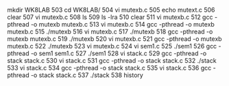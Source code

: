  mkdir WK8LAB
  503  cd WK8LAB/
  504  vi mutexb.c
  505  echo mutext.c
  506  clear
  507  vi mutexb.c
  508  ls
  509  ls -lra
  510  clear
  511  vi mutexb.c
  512  gcc -pthread -o mutexb mutexb.c
  513  vi mutexb.c
  514  gcc -pthread -o mutexb mutexb.c
  515  ./mutexb
  516  vi mutexb.c
  517  ./mutexb
  518  gcc -pthread -o mutexb mutexb.c
  519  ./mutexb
  520  vi mutexb.c
  521  gcc -pthread -o mutexb mutexb.c
  522  ./mutexb
  523  vi mutexb.c
  524  vi sem1.c
  525  ./sem1
  526  gcc -pthread -o sem1 sem1.c
  527  ./sem1
  528  vi stack.c
  529  gcc -pthread -o stack stack.c
  530  vi stack.c
  531  gcc -pthread -o stack stack.c
  532  ./stack
  533  vi stack.c
  534  gcc -pthread -o stack stack.c
  535  vi stack.c
  536  gcc -pthread -o stack stack.c
  537  ./stack
  538  history
